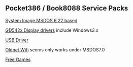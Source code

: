 Pocket386 / Book8088 Service Packs
--
[System Image MSDOS 6.22 based ](http://123.157.198.70:8090/dos/p386.7z)

[GD542x Display drivers](https://github.com/zhblue/RetroFuns/blob/main/pocket386/AVGA3%20Drivers%20(5.25).7z) include Windows3.x

[USB Driver](https://github.com/FreddyVRetro/CH375-USB-DRIVER/tree/main)

[Oldnet Wifi](https://github.com/TheOldNet/theoldnet-wifi-firmware-binaries?tab=readme-ov-file) seems only works under MSDOS7.0

[Free Games](http://123.157.198.70:8090/dos/PCDosMini_v1.zip)

